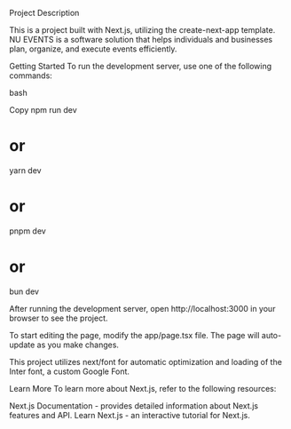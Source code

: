 Project Description

This is a project built with Next.js, utilizing the create-next-app template.
NU EVENTS is a software solution that helps individuals and businesses plan, organize, and execute events efficiently. 

Getting Started
To run the development server, use one of the following commands:

bash

Copy
npm run dev
# or
yarn dev
# or
pnpm dev
# or
bun dev

After running the development server, open http://localhost:3000 in your browser to see the project.

To start editing the page, modify the app/page.tsx file. 
The page will auto-update as you make changes.

This project utilizes next/font for automatic optimization and loading of the Inter font, a custom Google Font.

Learn More
To learn more about Next.js, refer to the following resources:

Next.js Documentation - provides detailed information about Next.js features and API.
Learn Next.js - an interactive tutorial for Next.js.
